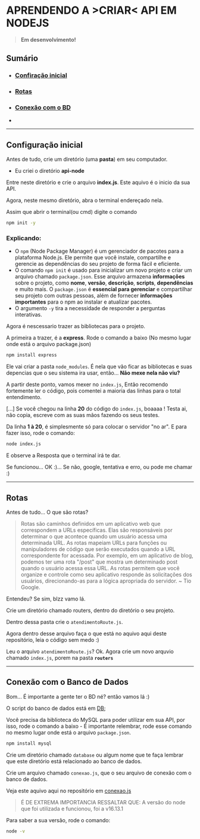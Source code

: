 # APRENDENDO A >CRIAR< API EM NODEJS

> **Em desenvolvimento!**

## Sumário
 - ### [Confiração inicial](#configuração-inicial)
 - ### [Rotas](#rotas-1)
 - ### [Conexão com o BD](#conexão-com-o-banco-de-dados)
 - 

---

## Configuração inicial

Antes de tudo, crie um diretório (uma **pasta**) em seu computador.
 - Eu criei o diretório **api-node**

Entre neste diretório e crie o arquivo **index.js**. Este aquivo é o inicio da sua API.

Agora, neste mesmo diretório, abra o terminal endereçado nela.

Assim que abrir o terminal(ou cmd) digite o comando
```bash
npm init -y
```
### Explicando:
- O `npm` (Node Package Manager) é um gerenciador de pacotes para a plataforma Node.js. Ele permite que você instale, compartilhe e gerencie as dependências do seu projeto de forma fácil e eficiente.
- O comando `npm init` é usado para inicializar um novo projeto e criar um arquivo chamado `package.json`. Esse arquivo armazena **informações** sobre o projeto, como **nome**, **versão**, **descrição**, **scripts**, **dependências** e muito mais. O `package.json` é **essencial para gerenciar** e compartilhar seu projeto com outras pessoas, além de fornecer **informações importantes** para o npm ao instalar e atualizar pacotes.
- O argumento `-y` tira a necessidade de responder a perguntas interativas.


Agora é nescessario trazer as bibliotecas para o projeto.

A primeira a trazer, é a **express**. Rode o comando a baixo (No mesmo lugar onde está o arquivo package.json)
```bash
npm install express
```

Ele vai criar a pasta `node_modules`. É nela que vão ficar as bibliotecas e suas depencias que o seu sistema ira usar, então... **Não mexe nela não viu?**

A partir deste ponto, vamos mexer no `index.js`, Então recomendo fortemente ler o código, pois comentei a maioria das linhas para o total entendimento.

[...] Se você chegou na linha **20** do código do `index.js`, boaaaa ! Testa ai, não copia, escreve com as suas mãos fazendo os seus testes.

Da linha **1 à 20**, é simplesmente só para colocar o servidor "no ar". E para fazer isso, rode o comando:
```bash
node index.js
```

E observe a Resposta que o terminal irá te dar.

Se funcionou... OK :)... Se não, google, tentativa e erro, ou pode me chamar :) 

---

## Rotas 

Antes de tudo... O que são rotas? 
> Rotas são caminhos definidos em um aplicativo web que correspondem a URLs específicas. Elas são responsáveis por determinar o que acontece quando um usuário acessa uma determinada URL. As rotas mapeiam URLs para funções ou manipuladores de código que serão executados quando a URL correspondente for acessada. Por exemplo, em um aplicativo de blog, podemos ter uma rota "/post" que mostra um determinado post quando o usuário acessa essa URL. As rotas permitem que você organize e controle como seu aplicativo responde às solicitações dos usuários, direcionando-as para a lógica apropriada do servidor.
> ~ Tio Google. 

Entendeu? Se sim, blzz vamo lá. 

Crie um diretório chamado routers, dentro do diretório o seu projeto.

Dentro dessa pasta crie o `atendimentoRoute.js`.

Agora dentro desse arquivo faça o que está no aquivo aqui deste repositório, leia o código sem medo :)

Leu o arquivo `atendimentoRoute.js`? Ok. Agora crie um novo arquvio chamado `index.js`, porem na pasta **`routers`**

---

## Conexão com o Banco de Dados

Bom... É importante a gente ter o BD né? então vamos lá :)

O script do banco de dados está em [DB](./database/script.sql);

Você precisa da biblioteca do MySQL para poder utilizar em sua API, por isso, rode o comando a baixo - É importante relembrar, rode esse comando no mesmo lugar onde está o arquivo `package.json`.
```bash
npm install mysql
```

Crie um diretório chamado `database` ou algum nome que te faça lembrar que este diretório está relacionado ao banco de dados.

Crie um arquivo chamado `conexao.js`, que o seu arquivo de conexão com o banco de dados.

Veja este aquivo aqui no repositório em [conexao.js](./database/conexao.js)

> É DE EXTREMA IMPORTANCIA RESSALTAR QUE:
> A versão do node que foi utilizada e funcionou, foi a v16.13.1

Para saber a sua versão, rode o comando:
```bash 
node -v
```
